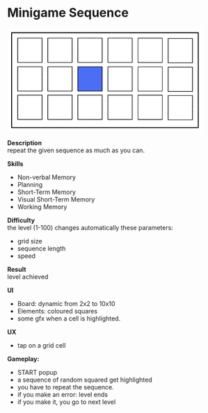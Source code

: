 # Minigame Sequence

![](img/minigame_sequence.excalidraw2.png)

**Description**  
repeat the given sequence as much as you can.

**Skills**
-   Non-verbal Memory
-   Planning
-   Short-Term Memory
-   Visual Short-Term Memory
-   Working Memory

**Difficulty**  
the level (1-100) changes automatically these parameters: 
- grid size
- sequence length
- speed

**Result**  
level achieved

**UI**  
- Board: dynamic from 2x2 to 10x10
- Elements: coloured squares
- some gfx when a cell is highlighted.

**UX**  
- tap on a grid cell

**Gameplay:**
- START popup
- a sequence of random squared get highlighted
- you have to repeat the sequence.
- if you make an error: level ends
- if you make it, you go to next level


